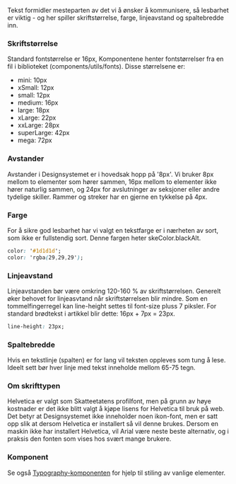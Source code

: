 Tekst formidler mesteparten av det vi å ønsker å kommunisere, så lesbarhet er viktig - og her spiller skriftstørrelse, farge, linjeavstand og spaltebredde inn.

### Skriftstørrelse

Standard fontstørrelse er 16px, Komponentene henter fontstørrelser fra en fil i biblioteket (components/utils/fonts). Disse størrelsene er:

- mini: 10px
- xSmall: 12px
- small: 12px
- medium: 16px
- large: 18px
- xLarge: 22px
- xxLarge: 28px
- superLarge: 42px
- mega: 72px

### Avstander

Avstander i Designsystemet er i hovedsak hopp på '8px'. Vi bruker 8px mellom to elementer som hører sammen, 16px mellom to elementer ikke hører naturlig sammen, og 24px for avslutninger av seksjoner eller andre tydelige skiller. Rammer og streker har en gjerne en tykkelse på 4px.

### Farge

For å sikre god lesbarhet har vi valgt en tekstfarge er i nærheten av sort, som ikke er fullstendig sort. Denne fargen heter skeColor.blackAlt.

```css
color: '#1d1d1d';
color: 'rgba(29,29,29');
```

### Linjeavstand

Linjeavstanden bør være omkring 120-160 % av skriftstørrelsen. Generelt øker behovet for linjeasvtand når skriftstørrelsen blir mindre. Som en tommelfingerregel kan line-height settes til font-size pluss 7 piksler. For standard brødtekst i artikkel blir dette: 16px + 7px = 23px.

```css
line-height: 23px;
```

### Spaltebredde

Hvis en tekstlinje (spalten) er for lang vil teksten oppleves som tung å lese. Ideelt sett bør hver linje med tekst inneholde mellom 65-75 tegn.

### Om skrifttypen

Helvetica er valgt som Skatteetatens profilfont, men på grunn av høye kostnader er det ikke blitt valgt å kjøpe lisens for Helvetica til bruk på web. Det betyr at Designsystemet ikke inneholder noen ikon-font, men er satt opp slik at dersom Helvetica er installert så vil denne brukes. Dersom en maskin ikke har installert Helvetica, vil Arial være neste beste alternativ, og i praksis den fonten som vises hos svært mange brukere.

### Komponent

Se også [Typography-komponenten](#typography) for hjelp til stiling av vanlige elementer.
